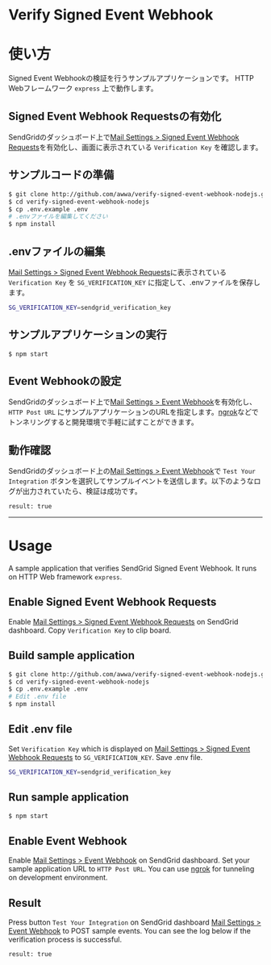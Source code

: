 Verify Signed Event Webhook
=====================

# 使い方

Signed Event Webhookの検証を行うサンプルアプリケーションです。
HTTP Webフレームワーク `express` 上で動作します。

## Signed Event Webhook Requestsの有効化

SendGridのダッシュボード上で[Mail Settings > Signed Event Webhook Requests](https://app.sendgrid.com/settings/mail_settings)を有効化し、画面に表示されている `Verification Key`
 を確認します。

## サンプルコードの準備

```bash
$ git clone http://github.com/awwa/verify-signed-event-webhook-nodejs.git
$ cd verify-signed-event-webhook-nodejs
$ cp .env.example .env
# .envファイルを編集してください
$ npm install
```

## .envファイルの編集

[Mail Settings > Signed Event Webhook Requests](https://app.sendgrid.com/settings/mail_settings)に表示されている `Verification Key` を `SG_VERIFICATION_KEY` に指定して、.envファイルを保存します。

```bash
SG_VERIFICATION_KEY=sendgrid_verification_key
```
## サンプルアプリケーションの実行

```bash
$ npm start
```

## Event Webhookの設定

SendGridのダッシュボード上で[Mail Settings > Event Webhook](https://app.sendgrid.com/settings/mail_settings)を有効化し、`HTTP Post URL` にサンプルアプリケーションのURLを指定します。[ngrok](https://ngrok.com/)などでトンネリングすると開発環境で手軽に試すことができます。

## 動作確認

SendGridのダッシュボード上の[Mail Settings > Event Webhook](https://app.sendgrid.com/settings/mail_settings)で `Test Your Integration` ボタンを選択してサンプルイベントを送信します。以下のようなログが出力されていたら、検証は成功です。

```
result: true
```

----

# Usage

A sample application that verifies SendGrid Signed Event Webhook.
It runs on HTTP Web framework `express`.

## Enable Signed Event Webhook Requests

Enable [Mail Settings > Signed Event Webhook Requests](https://app.sendgrid.com/settings/mail_settings) on SendGrid dashboard. Copy  `Verification Key` to clip board.

## Build sample application

```bash
$ git clone http://github.com/awwa/verify-signed-event-webhook-nodejs.git
$ cd verify-signed-event-webhook-nodejs
$ cp .env.example .env
# Edit .env file
$ npm install
```

## Edit .env file

Set `Verification Key` which is displayed on [Mail Settings > Signed Event Webhook Requests](https://app.sendgrid.com/settings/mail_settings) to  `SG_VERIFICATION_KEY`. Save .env file.

```bash
SG_VERIFICATION_KEY=sendgrid_verification_key
```
## Run sample application

```bash
$ npm start
```

## Enable Event Webhook

Enable [Mail Settings > Event Webhook](https://app.sendgrid.com/settings/mail_settings) on SendGrid dashboard. Set your sample application URL to `HTTP Post URL`. You can use [ngrok](https://ngrok.com/) for tunneling on development environment.

## Result

Press button `Test Your Integration` on SendGrid dashboard [Mail Settings > Event Webhook](https://app.sendgrid.com/settings/mail_settings) to POST sample events. You can see the log below if the verification process is successful.

```
result: true
```
